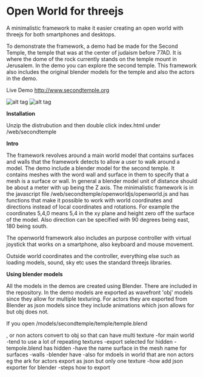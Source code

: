 # Open World for threejs
A minimalistic framework to make it easier creating an open world with threejs for both smartphones and desktops.

To demonstrate the framework, a demo had be made for the Second Temple, the temple that was at the center of judaism before 77AD. It is where the dome of the rock currently stands on the temple mount in Jerusalem. In the demo you can explore the second temple. This framework also includes the original blender models for the temple and also the actors in the demo.

Live Demo http://www.secondtemple.org

![alt tag](http://secondtemple.org/screenshots/temple200.jpg)  ![alt tag](http://secondtemple.org/screenshots/templeiii200.jpg)

**Installation**

Unzip the distrubution and then double click index.html under /web/secondtemple

**Intro**

The framework revolves around a main world model that contains surfaces and walls that the framework detects to allow a user to walk around a model. The demo include a blender model for the second temple. It contains meshes with the word wall and surface in them to specify that a mesh is a surface or wall. In general a blender model unit of distance should be about a meter with up being the Z axis. The minimalistic framework is in the javascript file /web/secondtemple/openworldjs/openworld.js and has functions that make it possible to work with world coordinates and directions instead of local coordinates and rotations. For example the coordinates 5,4,0 means 5,4 in the xy plane and height zero off the surface of the model. Also direction can be specified with 90 degrees being east, 180 being south.

The openworld framework also includes an purpose controller with virtual joystick that works on a smartphone, also keyboard and mouse movement.

Outside world coordinates and the controller, everything else such as loading models, sound, sky etc uses the standard threejs libraries.

**Using blender models**

All the models in the demos are created using Blender. There are included in the repository. In the demo models are exported as wavefront 'obj' models since they allow for multiple texturing. For actors they are exported from Blender as json models since they include animations which json allows for but obj does not.

If you open /models/secondtemple/temple/temple.blend

, or non actors convert to obj so that can have multi texture
	-for main world
		-tend to use a lot of repeating textures
		-export selected for hidden
		-tempole.blend has hidden
		-have the name surface in the mesh name for surfaces
		-walls
		-blender have
	-also for mdoels in world that are non actors eg the ark
for actors export as json but only one texture
	-how add json exporter for blender
	-steps how to export

	

